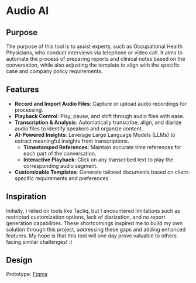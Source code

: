 # Audio AI

## Purpose

The purpose of this tool is to assist experts, such as Occupational Health Physicians, who conduct interviews via telephone or video call. It aims to automate the process of preparing reports and clinical notes based on the conversation, while also adjusting the template to align with the specific case and company policy requirements.

## Features

- **Record and Import Audio Files**: Capture or upload audio recordings for processing.
- **Playback Control**: Play, pause, and shift through audio files with ease.
- **Transcription & Analysis**: Automatically transcribe, align, and diarize audio files to identify speakers and organize content.
- **AI-Powered Insights**: Leverage Large Language Models (LLMs) to extract meaningful insights from transcriptions.
  - **Timestamped References**: Maintain accurate time references for each part of the conversation.
  - **Interactive Playback**: Click on any transcribed text to play the corresponding audio segment.
- **Customizable Templates**: Generate tailored documents based on client-specific requirements and preferences.

## Inspiration

Initially, I relied on tools like Tactiq, but I encountered limitations such as restricted customization options, lack of diarization, and no report generation capabilities. These shortcomings inspired me to build my own solution through this project, addressing these gaps and adding enhanced features. My hope is that this tool will one day prove valuable to others facing similar challenges! :)

## Design

Prototype: [Figma](<https://www.figma.com/design/cauonFuiDNyksk8pUSj63x/Music-Player-UI-(Community)?node-id=1002-5&t=yzTWNv4pdcUQSScV-1>)
